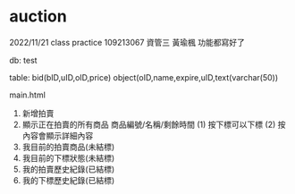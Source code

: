 # auction
2022/11/21 class practice
109213067 資管三 黃瑜楓
功能都寫好了

db: test

table: bid(bID,uID,oID,price)
       object(oID,name,expire,uID,text(varchar(50))

main.html
1. 新增拍賣
2. 顯示正在拍賣的所有商品
    商品編號/名稱/剩餘時間
    (1) 按下標可以下標
    (2) 按內容會顯示詳細內容
3. 我目前的拍賣商品(未結標)
4. 我目前的下標狀態(未結標)
5. 我的拍賣歷史紀錄(已結標)
6. 我的下標歷史紀錄(已結標)